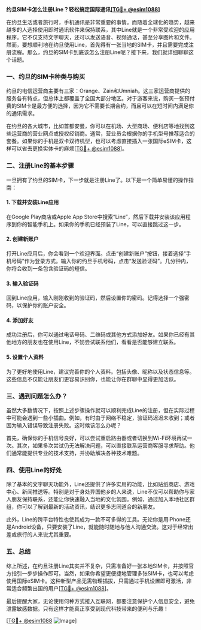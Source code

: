 **约旦SIM卡怎么注册Line？轻松搞定国际通讯[[TG💪+ @esim1088](https://t.me/s/esim1088)]**

在约旦生活或者旅行时，手机通讯是非常重要的事情。而随着全球化的趋势，越来越多的人选择使用即时通讯软件来保持联系，其中Line就是一个非常受欢迎的应用程序。它不仅支持文字聊天，还可以发送语音、视频通话，甚至分享图片和文件。然而，要想顺利地在约旦使用Line，首先得有一张当地的SIM卡，并且需要完成注册流程。那么，约旦的SIM卡到底该怎么注册Line呢？接下来，我们就详细聊聊这个话题。

### 一、约旦的SIM卡种类与购买

约旦的电信运营商主要有三家：Orange、Zain和Umniah。这三家运营商提供的服务各有特点，但总体上都覆盖了全国大部分地区。对于游客来说，购买一张预付费的SIM卡是最方便的选择，因为它不需要长期合约，而且可以在短时间内满足你的通讯需求。

在约旦的各大城市，比如首都安曼，你可以在机场、大型商场、便利店等地找到这些运营商的营业网点或授权经销商。通常，营业员会根据你的手机型号推荐适合的套餐。如果你的手机是双卡双待机型，也可以考虑直接插入一张国际eSIM卡，这样可以省去更换实体卡的麻烦[[TG💪+ @esim1088](https://t.me/s/esim1088)]。

### 二、注册Line的基本步骤

一旦拥有了约旦的SIM卡，下一步就是注册Line了。以下是一个简单易懂的操作指南：

#### 1. 下载并安装Line应用
在Google Play商店或Apple App Store中搜索“Line”，然后下载并安装该应用程序到你的智能手机上。如果你的手机已经预装了Line，可以直接跳过这一步。

#### 2. 创建新账户
打开Line应用后，你会看到一个欢迎界面。点击“创建新账户”按钮，接着选择“手机号码”作为登录方式。输入你的约旦手机号码，点击“发送验证码”。几分钟内，你将会收到一条包含验证码的短信。

#### 3. 输入验证码
回到Line应用，输入刚刚收到的验证码，然后设置你的密码。记得选择一个强密码，以保护你的账户安全。

#### 4. 添加好友
成功注册后，你可以通过电话号码、二维码或其他方式添加好友。如果你已经有其他地方的朋友也在使用Line，不妨尝试联系他们，看看是否能够建立联系。

#### 5. 设置个人资料
为了更好地使用Line，建议完善你的个人资料。包括头像、昵称以及状态信息等。这些信息不仅能让朋友们更容易识别你，也能让你在群聊中显得更加活跃。

### 三、遇到问题怎么办？

虽然大多数情况下，按照上述步骤操作就可以顺利完成Line的注册，但在实际过程中可能会遇到一些小插曲。例如，有时由于网络不稳定，验证码迟迟未收到；或者因为输入错误导致注册失败。这时候该怎么办呢？

首先，确保你的手机信号良好，可以尝试重启路由器或者切换到Wi-Fi环境再试一次。其次，如果多次尝试仍无法解决问题，可以直接联系运营商客服寻求帮助。他们通常能提供专业的技术支持，并协助解决各种技术难题。

### 四、使用Line的好处

除了基本的文字聊天功能外，Line还提供了许多实用的功能，比如贴纸商店、游戏中心、新闻推送等。特别是对于身处异国他乡的人来说，Line不仅可以帮助你与家人朋友保持联系，还能让你快速融入当地的文化氛围。例如，通过加入本地社区群组，你可以了解到最新的活动资讯，结识更多志同道合的新朋友。

此外，Line的跨平台特性也使其成为一款不可多得的工具。无论你是用iPhone还是Android设备，只要安装了Line，就能随时随地与他人沟通交流。这对于经常出差或旅行的人来说尤其重要。

### 五、总结

综上所述，在约旦注册Line其实并不复杂，只需准备好一张本地SIM卡，并按照官方指引一步步操作即可。当然，如果你希望更便捷地管理多张SIM卡，也可以考虑使用国际eSIM卡。这种新型产品无需物理插拔，只需通过手机设置即可激活，非常适合频繁出国的用户[[TG💪+ @esim1088](https://t.me/s/esim1088)]。

最后提醒大家，无论使用何种方式接入互联网，都要注意保护个人信息安全，避免泄露敏感数据。只有这样才能真正享受到现代科技带来的便利与乐趣！

[[TG💪+ @esim1088](https://t.me/s/esim1088) ![Image](https://i.postimg.cc/4NQfJmqS/Snipaste-2025-05-13-00-14-12.png)]
